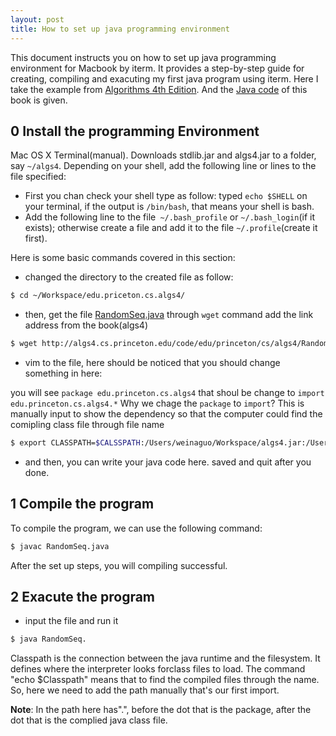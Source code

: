 ```yaml
--- 
layout: post 
title: How to set up java programming environment 
---
```


This document instructs you on how to set up java programming environment for
Macbook by iterm. It provides a step-by-step guide for creating, compiling and
exacuting my first java program using iterm.  Here I take the example from 
[Algorithms 4th Edition](http://algs4.cs.princeton.edu/). And the [Java code](http://algs4.cs.princeton.edu/code/) 
of this book is given.

0 Install the programming Environment 
-------------------------------------

Mac OS X Terminal(manual). Downloads stdlib.jar and algs4.jar to a folder, say
`~/algs4`. Depending on your shell, add the following line or lines to the file
specified:

* First you chan check your shell type as follow: typed `echo $SHELL` on your
terminal, if the output is `/bin/bash`, that means your shell is bash.
* Add the following line to the file` ~/.bash_profile` or `~/.bash_login`(if it
  exists); otherwise create a file and add it to the file `~/.profile`(create it
first). 

Here is some basic commands covered in this section:

* changed the directory to the created file as follow:

```sh
$ cd ~/Workspace/edu.priceton.cs.algs4/
```

* then, get the file [RandomSeq.java]( http://algs4.cs.princeton.edu/code/edu/princeton/cs/algs4/RandomSeq.java)
through `wget` command add the link address from the book(algs4)

```sh
$ wget http://algs4.cs.princeton.edu/code/edu/princeton/cs/algs4/RandomSeq.java
```

* vim to the file, here should be noticed that you should change something in
  here:

you will see `package edu.princeton.cs.algs4` that shoul be change to
`import edu.princeton.cs.algs4.*` Why we chage the `package` to `import`?
This is manually input to show the dependency so that the computer could find 
the comipling class file through file name

```sh 
$ export CLASSPATH=$CALSSPATH:/Users/weinaguo/Workspace/algs4.jar:/Users/weinaguo/Workspace/edu.princeton.cs.algs4
```

* and then, you can write your java code here. saved and quit after you done.

1 Compile the program 
----------------------
To compile the program, we can use the following command:

```sh
$ javac RandomSeq.java 
```

After the set up steps, you will compiling successful.

2 Exacute the program 
---------------------

* input the file and run it 

```sh 
$ java RandomSeq. 
```

Classpath is the connection between the java runtime and the filesystem. 
It defines where the interpreter looks forclass files to load. 
The command "echo $Classpath" means that to find the compiled files through the 
name. So, here we need to add the path manually that's our first import. 

**Note**: In the path here has".", before the dot that is the package, after
the dot that is the complied java class file.
